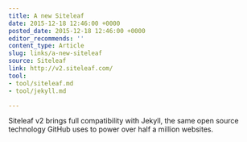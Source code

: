 ```yaml
---
title: A new Siteleaf
date: 2015-12-18 12:46:00 +0000
posted_date: 2015-12-18 12:46:00 +0000
editor_recommends: ''
content_type: Article
slug: links/a-new-siteleaf
source: Siteleaf
link: http://v2.siteleaf.com/
tool:
- tool/siteleaf.md
- tool/jekyll.md

---
```

Siteleaf v2 brings full compatibility with Jekyll, the same open source technology GitHub uses to power over half a million websites.



